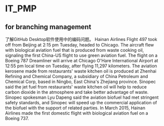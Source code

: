 # IT_PMP
## for branching management
了解GitHub Desktop软件使用中的编码问题。
Hainan Airlines Flight 497 took off from Beijing at 2:15 pm Tuesday, headed to Chicago. 
The aircraft flew with biological aviation fuel that is produced from waste cooking oil, signaling the first China-US flight to use green aviation fuel.
The flight on a Boeing 787 Dreamliner will arrive at Chicago O'Hare International Airport at 12:55 pm local time on Tuesday, after flying 11,297 kilometers.
The aviation kerosene made from restaurants' waste kitchen oil is produced at Zhenhai Refining and Chemical Company, a subsidiary of China Petroleum and Chemical Corp, based in Ningbo, East China's Zhejiang province.
Sinopec said the jet fuel from restaurants' waste kitchen oil will help to reduce carbon dioxide in the atmosphere and take better advantage of waste.
Sinopec spokesman Lyu Dapeng said the aviation biofuel had met stringent safety standards, and Sinopec will speed up the commercial application of the biofuel with the support of related parties.
In March 2015, Hainan Airlines made the first domestic flight with biological aviation fuel on a Boeing 737.